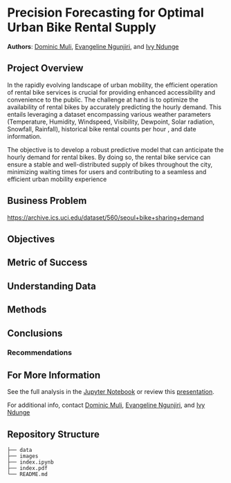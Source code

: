 # Precision Forecasting for Optimal Urban Bike Rental Supply

**Authors**: [Dominic Muli](mailto:dominic.muli@student.moringaschool.com), [Evangeline Ngunjiri](mailto:evangeline.ngunjiri@student.moringaschool.com), and [Ivy Ndunge](mailto:ivy.ndunge@student.moringaschool.com)

## Project Overview
In the rapidly evolving landscape of urban mobility, the efficient operation of rental bike services is crucial for providing enhanced accessibility and convenience to the public. The challenge at hand is to optimize the availability of rental bikes by accurately predicting the hourly demand. This entails leveraging a dataset encompassing various weather parameters (Temperature, Humidity, Windspeed, Visibility, Dewpoint, Solar radiation, Snowfall, Rainfall), historical bike rental counts per hour , and date information.

The objective is to develop a robust predictive model that can anticipate the hourly demand for rental bikes. By doing so, the rental bike service can ensure a stable and well-distributed supply of bikes throughout the city, minimizing waiting times for users and contributing to a seamless and efficient urban mobility experience


## Business Problem
https://archive.ics.uci.edu/dataset/560/seoul+bike+sharing+demand

## Objectives


## Metric of Success


## Understanding Data


## Methods


## Conclusions


### Recommendations


## For More Information

See the full analysis in the [Jupyter Notebook](./index.ipynb) or review this [presentation](./index.pdf).

For additional info, contact [Dominic Muli](mailto:dominic.muli@student.moringaschool.com), [Evangeline Ngunjiri](mailto:evangeline.ngunjiri@student.moringaschool.com), and [Ivy Ndunge](mailto:ivy.ndunge@student.moringaschool.com)

## Repository Structure
```
├── data
├── images
├── index.ipynb
├── index.pdf
└── README.md
```